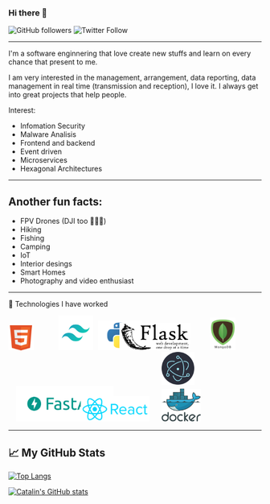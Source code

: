 ### Hi there 👋

<!--
**ericmtzmtz/ericmtzmtz** is a ✨ _special_ ✨ repository because its `README.md` (this file) appears on your GitHub profile.

Here are some ideas to get you started:

- 🔭 I’m currently working on ...
- 🌱 I’m currently learning ...
- 👯 I’m looking to collaborate on ...
- 🤔 I’m looking for help with ...
- 💬 Ask me about ...
- 📫 How to reach me: ...
- 😄 Pronouns: ...
- ⚡ Fun fact: ...
-->
![GitHub followers](https://img.shields.io/github/followers/ericmtzmtz)
![Twitter Follow](https://img.shields.io/twitter/follow/guaporoot?style=flat-square)
- - -
I'm a software enginnering that love create new stuffs and learn on every chance that present to me.

I am very interested in the management, arrangement, data reporting, data management in real time (transmission and reception), I love it. I always get into great projects that help people.

Interest:

- Infomation Security
- Malware Analisis
- Frontend and backend
- Event driven
- Microservices
- Hexagonal Architectures
---

## Another fun facts:

- FPV Drones (DJI too 🤷🏽‍♂️) 
- Hiking
- Fishing
- Camping
- IoT
- Interior desings
- Smart Homes
- Photography and video enthusiast


---

🧰 Technologies I have worked

<img src="img/html.png" alt="HTML5 Logo" height="50"> <img style="margin-left: 45px" src="img/tailwindcss.png" alt="Tailwindcss Logo" height="70"/> <img style="margin-left: 5px" src="img/python.png" alt="Python Logo" height="60"/><img style="margin-left: -45px" src="img/flask.png" alt="Flask Logo" height="55" /> <img style="margin-left: 35px" src="img/mongo.png" alt="Mongodb Logo" height="65"/> <img style="margin-left: 305px" src="img/electronjs.png" alt="Electronjs Logo" height="65"/> <img style="margin-left: 15px" src="img/fastapi.png" alt="FastAPI Logo" height="70"/><img style="margin-left: -65px" src="img/reactjs.png" alt="Reactjs Logo" height="50"/> <img style="margin-left: 20px" src="img/docker.png" alt="Docker Logo" height="65"/> 


---

## &#x1f4c8; My GitHub Stats

[![Top Langs](https://github-readme-stats.vercel.app/api/top-langs/?username=ericmtzmtz&hide=&theme=dracula)](https://github.com/ericmtzmtz/github-readme-stats)

[![Catalin's GitHub stats](https://github-readme-stats.vercel.app/api?username=ericmtzmtz&theme=dracula)](https://github.com/anuraghazra/github-readme-stats)
